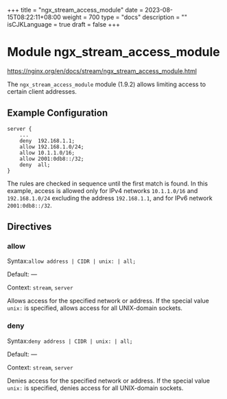 +++
title = "ngx_stream_access_module"
date = 2023-08-15T08:22:11+08:00
weight = 700
type = "docs"
description = ""
isCJKLanguage = true
draft = false
+++

# Module ngx_stream_access_module

https://nginx.org/en/docs/stream/ngx_stream_access_module.html



The `ngx_stream_access_module` module (1.9.2) allows limiting access to certain client addresses.



## Example Configuration



```
server {
    ...
    deny  192.168.1.1;
    allow 192.168.1.0/24;
    allow 10.1.1.0/16;
    allow 2001:0db8::/32;
    deny  all;
}
```



The rules are checked in sequence until the first match is found. In this example, access is allowed only for IPv4 networks `10.1.1.0/16` and `192.168.1.0/24` excluding the address `192.168.1.1`, and for IPv6 network `2001:0db8::/32`.



## Directives



### allow

  Syntax:`allow address | CIDR | unix: | all;`

  Default: —

  Context: `stream`, `server`


Allows access for the specified network or address. If the special value `unix:` is specified, allows access for all UNIX-domain sockets.



### deny

  Syntax:`deny address | CIDR | unix: | all;`

  Default: —

  Context: `stream`, `server`


Denies access for the specified network or address. If the special value `unix:` is specified, denies access for all UNIX-domain sockets.